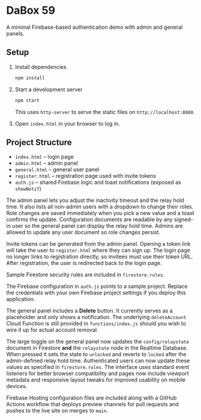 # DaBox 59

A minimal Firebase-based authentication demo with admin and general panels.

## Setup

1. Install dependencies
   ```bash
   npm install
   ```

2. Start a development server
   ```bash
   npm start
   ```
   This uses `http-server` to serve the static files on `http://localhost:8080`.

3. Open `index.html` in your browser to log in.

## Project Structure

- `index.html` – login page
- `admin.html` – admin panel
- `general.html` – general user panel
- `register.html` – registration page used with invite tokens
- `auth.js` – shared Firebase logic and toast notifications (exposed as `showNotif`)

The admin panel lets you adjust the inactivity timeout and the relay hold time.
It also lists all non-admin users with a dropdown to change their roles. Role
changes are saved immediately when you pick a new value and a toast confirms the
update. Configuration documents are readable by any signed-in user so the
general panel can display the relay hold time. Admins are allowed to update any
user document so role changes persist.

Invite tokens can be generated from the admin panel. Opening a token link will
take the user to `register.html` where they can sign up. The login page no
longer links to registration directly, so invitees must use their token URL.
After registration, the user is redirected back to the login page.

Sample Firestore security rules are included in `firestore.rules`.

The Firebase configuration in `auth.js` points to a sample project. Replace the
credentials with your own Firebase project settings if you deploy this
application.

The general panel includes a **Delete** button. It currently serves as a
placeholder and only shows a notification. The underlying `deleteAccount` Cloud
Function is still provided in `functions/index.js` should you wish to wire it up
for actual account removal.

The large toggle on the general panel now updates the `config/relaystate`
document in Firestore **and** the `relaystate` node in the Realtime Database.
When pressed it sets the state to `unlocked` and reverts to `locked` after the
admin-defined relay hold time. Authenticated users can now update these values
as specified in `firestore.rules`. The interface uses
standard event listeners for better browser compatibility and pages now include
viewport metadata and responsive layout tweaks for improved usability on mobile
devices.

Firebase Hosting configuration files are included along with a GitHub Actions
workflow that deploys preview channels for pull requests and pushes to the live
site on merges to `main`.
